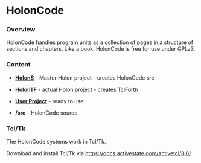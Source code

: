# HolonCode

### Overview

HolonCode handles program units as a collection of pages in a structure of sections and chapters. Like a book.  HolonCode is free for use under GPLv3.


### Content


- **[HolonS](https://github.com/wejgaard/HolonCode/tree/master/HolonS)** - Master Holon project - creates HolonCode src

- **[HolonTF](https://github.com/wejgaard/HolonCode/tree/master/HolonTF)** - actual Holon project - creates TclForth

- **[User Project](https://github.com/wejgaard/HolonCode/tree/master/Project)** - ready to use

- **/src** - HolonCode source 



### Tcl/Tk

The HolonCode systems work  in Tcl/Tk.

Download and install Tcl/Tk via https://docs.activestate.com/activetcl/8.6/













